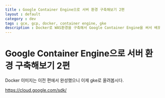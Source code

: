 ```yaml
---
title : Google Container Engine으로 서버 환경 구축해보기 2편
layout : default
category : dev
tags : gce, gcp, docker, container engine, gke
description : Docker로 WAS환경을 구축해서 Google Container Engine을 써서 배포해보자.
---
```


# Google Container Engine으로 서버 환경 구축해보기 2편

Docker 이미지는 이전 편에서 완성했으니 이제 gke로 올려봅시다.

https://cloud.google.com/sdk/
